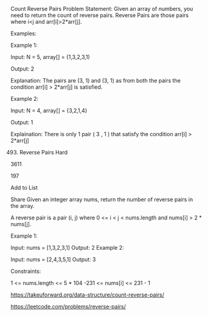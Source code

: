 Count Reverse Pairs
Problem Statement: Given an array of numbers, you need to return the count of reverse pairs. Reverse Pairs are those pairs where i<j and arr[i]>2*arr[j].

Examples:

Example 1:

Input: N = 5, array[] = {1,3,2,3,1)

Output: 2 

Explanation: The pairs are (3, 1) and (3, 1) as from both the pairs the condition arr[i] > 2*arr[j] is satisfied.

Example 2:

Input: N = 4, array[] = {3,2,1,4}

Output: 1

Explaination: There is only 1 pair  ( 3 , 1 ) that satisfy the condition arr[i] > 2*arr[j]


493. Reverse Pairs
Hard

3611

197

Add to List

Share
Given an integer array nums, return the number of reverse pairs in the array.

A reverse pair is a pair (i, j) where 0 <= i < j < nums.length and nums[i] > 2 * nums[j].

 

Example 1:

Input: nums = [1,3,2,3,1]
Output: 2
Example 2:

Input: nums = [2,4,3,5,1]
Output: 3
 

Constraints:

1 <= nums.length <= 5 * 104
-231 <= nums[i] <= 231 - 1

https://takeuforward.org/data-structure/count-reverse-pairs/

https://leetcode.com/problems/reverse-pairs/